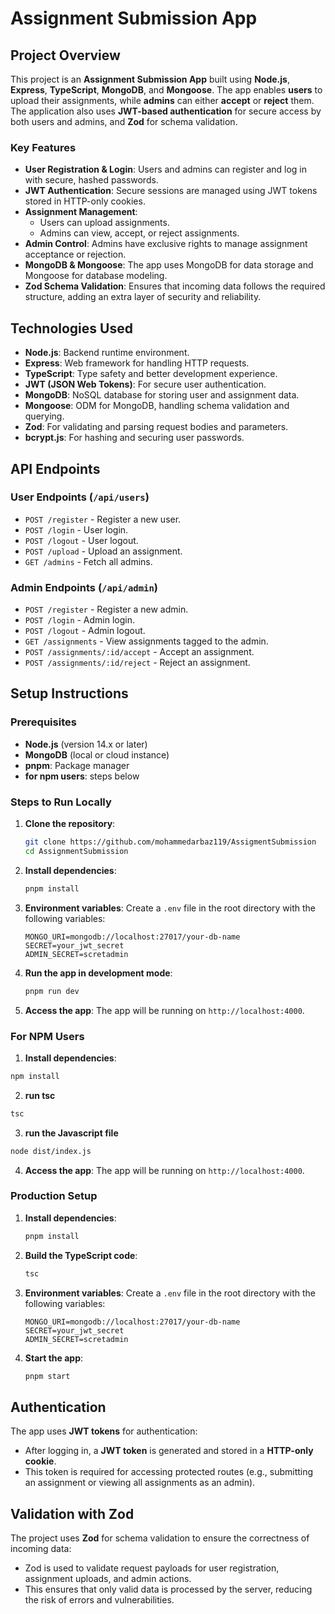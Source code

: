 # Assignment Submission App

## Project Overview

This project is an **Assignment Submission App** built using **Node.js**, **Express**, **TypeScript**, **MongoDB**, and **Mongoose**. The app enables **users** to upload their assignments, while **admins** can either **accept** or **reject** them. The application also uses **JWT-based authentication** for secure access by both users and admins, and **Zod** for schema validation.

### Key Features
- **User Registration & Login**: Users and admins can register and log in with secure, hashed passwords.
- **JWT Authentication**: Secure sessions are managed using JWT tokens stored in HTTP-only cookies.
- **Assignment Management**:
  - Users can upload assignments.
  - Admins can view, accept, or reject assignments.
- **Admin Control**: Admins have exclusive rights to manage assignment acceptance or rejection.
- **MongoDB & Mongoose**: The app uses MongoDB for data storage and Mongoose for database modeling.
- **Zod Schema Validation**: Ensures that incoming data follows the required structure, adding an extra layer of security and reliability.

## Technologies Used

- **Node.js**: Backend runtime environment.
- **Express**: Web framework for handling HTTP requests.
- **TypeScript**: Type safety and better development experience.
- **JWT (JSON Web Tokens)**: For secure user authentication.
- **MongoDB**: NoSQL database for storing user and assignment data.
- **Mongoose**: ODM for MongoDB, handling schema validation and querying.
- **Zod**: For validating and parsing request bodies and parameters.
- **bcrypt.js**: For hashing and securing user passwords.

## API Endpoints

### **User Endpoints** (`/api/users`)
- `POST /register` - Register a new user.
- `POST /login` - User login.
- `POST /logout` - User logout.
- `POST /upload` - Upload an assignment.
- `GET /admins` - Fetch all admins.

### **Admin Endpoints** (`/api/admin`)
- `POST /register` - Register a new admin.
- `POST /login` - Admin login.
- `POST /logout` - Admin logout.
- `GET /assignments` - View assignments tagged to the admin.
- `POST /assignments/:id/accept` - Accept an assignment.
- `POST /assignments/:id/reject` - Reject an assignment.

## Setup Instructions

### Prerequisites
- **Node.js** (version 14.x or later)
- **MongoDB** (local or cloud instance)
- **pnpm**: Package manager
- **for npm users**: steps below

### Steps to Run Locally

1. **Clone the repository**:

   ```bash
   git clone https://github.com/mohammedarbaz119/AssigmentSubmission
   cd AssignmentSubmission
   ```

2. **Install dependencies**:

   ```bash
   pnpm install
   ```

3. **Environment variables**: Create a `.env` file in the root directory with the following variables:
   ```
   MONGO_URI=mongodb://localhost:27017/your-db-name
   SECRET=your_jwt_secret
   ADMIN_SECRET=scretadmin
   ```

4. **Run the app in development mode**:

   ```bash
   pnpm run dev
   ```

5. **Access the app**: The app will be running on `http://localhost:4000`.


### For NPM Users

1.  **Install dependencies**:
```bash
npm install
```

2.  **run tsc**
```bash
tsc
```

3.  **run the Javascript file**
```bash
node dist/index.js
```

4. **Access the app**: The app will be running on `http://localhost:4000`.


### Production Setup

1. **Install dependencies**:

   ```bash
   pnpm install
   ```

2. **Build the TypeScript code**:

   ```bash
   tsc
   ```
   
3. **Environment variables**: Create a `.env` file in the root directory with the following variables:
   ```
   MONGO_URI=mongodb://localhost:27017/your-db-name
   SECRET=your_jwt_secret
   ADMIN_SECRET=scretadmin
   ```

4. **Start the app**:

   ```bash
   pnpm start
   ```

## Authentication

The app uses **JWT tokens** for authentication:
- After logging in, a **JWT token** is generated and stored in a **HTTP-only cookie**.
- This token is required for accessing protected routes (e.g., submitting an assignment or viewing all assignments as an admin).

## Validation with Zod

The project uses **Zod** for schema validation to ensure the correctness of incoming data:
- Zod is used to validate request payloads for user registration, assignment uploads, and admin actions.
- This ensures that only valid data is processed by the server, reducing the risk of errors and vulnerabilities.


